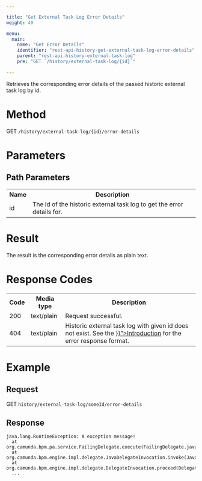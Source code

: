 ```yaml
---

title: "Get External Task Log Error Details"
weight: 40

menu:
  main:
    name: "Get Error Details"
    identifier: "rest-api-history-get-external-task-log-error-details"
    parent: "rest-api-history-external-task-log"
    pre: "GET `/history/external-task-log/{id}`"

---
```



Retrieves the corresponding error details of the passed historic external task log by id.


# Method

GET `/history/external-task-log/{id}/error-details`


# Parameters

## Path Parameters

<table class="table table-striped">
  <tr>
    <th>Name</th>
    <th>Description</th>
  </tr>
  <tr>
    <td>id</td>
    <td>The id of the historic external task log to get the error details for.</td>
  </tr>
</table>

# Result

The result is the corresponding error details as plain text.


# Response Codes

<table class="table table-striped">
  <tr>
    <th>Code</th>
    <th>Media type</th>
    <th>Description</th>
  </tr>
  <tr>
    <td>200</td>
    <td>text/plain</td>
    <td>Request successful.</td>
  </tr>
  <tr>
    <td>404</td>
    <td>text/plain</td>
    <td>Historic external task log with given id does not exist. See the <a href="{{< ref "/reference/rest/overview/_index.md#error-handling" >}}">Introduction</a> for the error response format.</td>
  </tr>
</table>


# Example

## Request

GET `history/external-task-log/someId/error-details`

## Response

    java.lang.RuntimeException: A exception message!
      at org.camunda.bpm.pa.service.FailingDelegate.execute(FailingDelegate.java:10)
      at org.camunda.bpm.engine.impl.delegate.JavaDelegateInvocation.invoke(JavaDelegateInvocation.java:34)
      at org.camunda.bpm.engine.impl.delegate.DelegateInvocation.proceed(DelegateInvocation.java:37)
      ...

